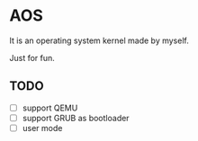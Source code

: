 # AOS

It is an operating system kernel made by myself.

Just for fun.

## TODO

- [ ] support QEMU
- [ ] support GRUB as bootloader
- [ ] user mode
